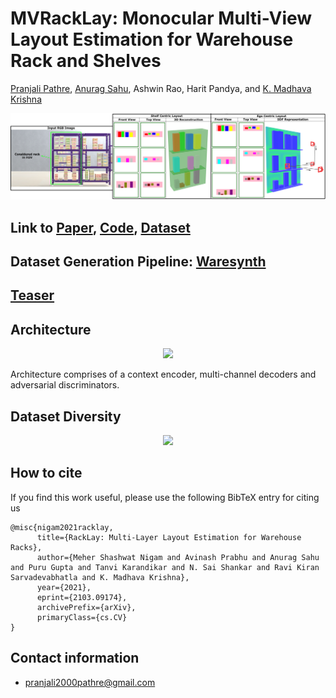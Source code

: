 # MVRackLay: Monocular Multi-View Layout Estimation for Warehouse Rack and Shelves

[Pranjali Pathre](https://github.com/pranjali-pathre/), [Anurag Sahu](https://anuragsahu.github.io/), Ashwin Rao, Harit Pandya, and [K. Madhava Krishna](http://robotics.iiit.ac.in)

<p align="center">
    <img src="assets/teaser-hor.png" />
</p>

## Link to [Paper](https://arxiv.org/abs/2103.09174), [Code](https://github.com/pranjali-pathre/MVRackLay), [Dataset](https://tinyurl.com/yxmu5t64)
## Dataset Generation Pipeline: [Waresynth](https://github.com/Tanvi141/WareSynthUnity)

## [Teaser](https://youtu.be/9m5brJTAz50)

<!-- <iframe height="500" width="800" src="https://www.youtube.com/embed/9m5brJTAz50" align="center" frameborder="0" allow="accelerometer; autoplay; encrypted-media; gyroscope; picture-in-picture" allowfullscreen></iframe> -->

<!-- <iframe width="560" height="315" src="https://www.youtube.com/embed/9m5brJTAz50" frameborder="0" allowfullscreen></iframe> -->

## Architecture

<p align="center">
    <img src="assets/double_decoder.png" />
</p>

Architecture comprises of a context encoder, multi-channel decoders and adversarial discriminators.

## Dataset Diversity

<p align="center">
    <img src="assets/Diverse.jpg" />
</p>

## How to cite
If you find this work useful, please use the following BibTeX entry for citing us
```
@misc{nigam2021racklay,
      title={RackLay: Multi-Layer Layout Estimation for Warehouse Racks}, 
      author={Meher Shashwat Nigam and Avinash Prabhu and Anurag Sahu and Puru Gupta and Tanvi Karandikar and N. Sai Shankar and Ravi Kiran Sarvadevabhatla and K. Madhava Krishna},
      year={2021},
      eprint={2103.09174},
      archivePrefix={arXiv},
      primaryClass={cs.CV}
}
```

## Contact information
- pranjali2000pathre@gmail.com
